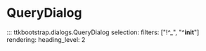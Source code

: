 # QueryDialog

::: ttkbootstrap.dialogs.QueryDialog
    selection:
        filters: ["!^_", "^__init__"]
    rendering:
        heading_level: 2